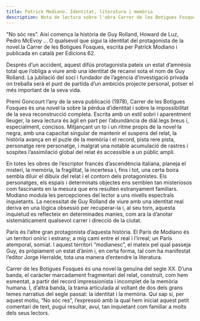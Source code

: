 ```yaml
---
title: Patrick Modiano. Identitat, literatura i memòria
description: Nota de lectura sobre l'obra Carrer de les Botigues Fosques, de Patrick Modiano"
---
```

"No sóc res”. Així comença la història de Guy Rolland, Howard de Luz, Pedro McEvoy … O qualsevol que sigui la identitat del protagonista de la novel.la Carrer de les Botigues Fosques, escrita per Patrick Modiano i publicada en català per Edicions 62.

Després d’un accident, aquest difús protagonista pateix un estat d’amnèsia total que l’obliga a viure amb una identitat de recanvi sota el nom de Guy Rolland. La jubilació del soci i fundador de l’agència d’investigació privada on treballa serà el punt de partida d’un ambiciós projecte personal, potser el més important de la seva vida.

Premi Goncourt l’any de la seva publicació (1978), Carrer de les Botigues Fosques és una novel·la sobre la pèrdua d’identitat i sobre la impossibilitat de la seva reconstrucció completa. Escrita amb un estil sobri i aparentment lleuger, la seva lectura és àgil en part per l’abundància de diàl.legs breus i, especialment, concisos. Mitjançant un to i un ritme propis de la novel·la negra, amb una capacitat singular de mantenir el suspens del relat, la història avança en el puzle de la memòria i el record, pista rere pista, personatge rere personatge, i malgrat una notable acumulació de rastres i sospites l’assimilació global del relat és accessible a un públic ampli.

En totes les obres de l’escriptor francès d’ascendència italiana, planeja el misteri, la memòria, la fragilitat, la incertesa i, fins i tot, una certa boira sembla diluir el dibuix del relat i el contorn dels protagonistes. Els personatges, els espais i determinats objectes ens semblen tan misteriosos com fascinants en la mesura que ens resulten estranyament familiars. Modiano modula les percepciones del lector a uns nivells espectrals inquietants. La necessitat de Guy Rolland de viure amb una identitat real deriva en una lògica obsessió per recuperar-la i, al seu torn, aquesta inquietud es reflecteix en determinades manies, com ara la d’anotar sistemàticament qualsevol carrer i direcció de la ciutat.

París és l’altre gran protagonista d’aquesta història. El París de Modiano és un territori oníric i estrany; a mig camí entre el real i l’irreal; un París atemporal, somiat. I aquest territori “modianesc”, el mateix pel qual passeja Guy, és pròpiament un estat d’ànim i, en certa forma, tal com ha manifestat l’editor Jorge Herralde, tota una manera d’entendre la literatura.

Carrer de les Botigues Fosques és una novel·la genuïna del segle XX. D’una banda, el caràcter marcadament fragmentari del relat, construït, com hem esmentat, a partir del record impressionista i incomplet de la memòria humana. I, d’altra banda, la trama articulada al voltant de dos dels grans temes narratius del segle passat: la identitat i la memòria. Qui sap si, per aquest motiu, “No sóc res”, l’expressió amb la qual hem iniciat aquest petit comentari de text, pugui resultar, avui, tan inquietant com familiar a molts dels seus lectors.